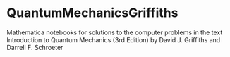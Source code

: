 # QuantumMechanicsGriffiths
Mathematica notebooks for solutions to the computer problems in the text Introduction to Quantum Mechanics (3rd Edition) by David J. Griffiths and Darrell F. Schroeter
